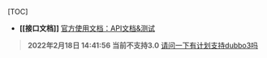 [TOC]

* **[[接口文档]]**
[官方使用文档：API文档&测试](http://dubbo.incubator.apache.org/zh/docs/v2.7/admin/ops/apidocs/)
> **2022年2月18日 14:41:56 当前不支持3.0** [请问一下有计划支持dubbo3吗](https://github.com/apache/dubbo-spi-extensions/issues/89)